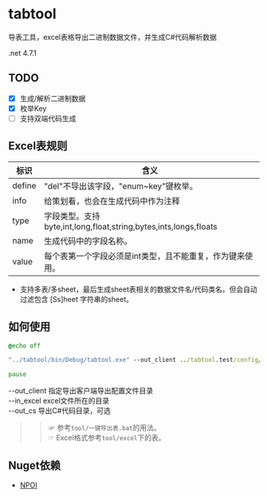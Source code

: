 # tabtool

导表工具，excel表格导出二进制数据文件，并生成C#代码解析数据

.net 4.7.1

## TODO

- [x] 生成/解析二进制数据
- [x] 枚举Key
- [ ] 支持双端代码生成

## Excel表规则

| 标识   | 含义                                                              |
| ------ | ----------------------------------------------------------------- |
| define | "del"不导出该字段，"enum~key"键枚举。                             |
| info   | 给策划看，也会在生成代码中作为注释                                |
| type   | 字段类型。支持 byte,int,long,float,string,bytes,ints,longs,floats |
| name   | 生成代码中的字段名称。                                            |
| value  | 每个表第一个字段必须是int类型，且不能重复，作为键来使用。         |

- 支持多表/多sheet，最后生成sheet表相关的数据文件名/代码类名。但会自动过滤包含 [Ss]heet 字符串的sheet。

## 如何使用

```bat
@echo off

"../tabtool/bin/Debug/tabtool.exe" --out_client ../tabtool.test/config/ --out_cs ../tabtool.test/ --in_excel ./excel/

pause
```

--out_client 指定导出客户端导出配置文件目录<br>
--in_excel excel文件所在的目录<br>
--out_cs 导出C#代码目录，可选<br>
<!-- --in_tbs tbs文件路径（表中用到的结构体）<br> -->
<!--   --out_server 导出服务器配置文件目录<br> -->
<!--   --out_cpp 导出C++代码目录，可选<br> -->

>>☞ 参考`tool/一键导出表.bat`的用法。<!-- 暂时不提供unity示例工程。 --></br>
 ☞ Excel格式参考`tool/excel`下的表。

## Nuget依赖

- [NPOI](https://github.com/dotnetcore/NPOI)
